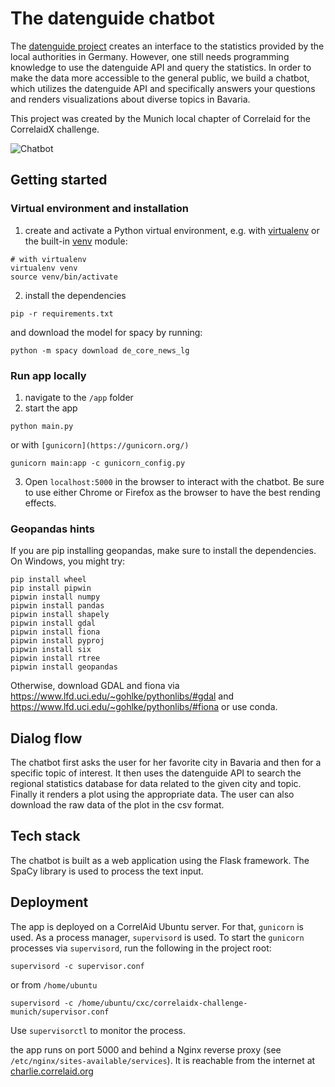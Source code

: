 # The datenguide chatbot

The [datenguide project](https://datengui.de/) creates an interface to the 
statistics provided by the local authorities in Germany. However, one still
needs programming knowledge to use the datenguide API and query the
statistics. In order to make the data more accessible to the general public,
we build a chatbot, which utilizes the datenguide API and specifically answers 
your questions and renders visualizations about diverse topics in Bavaria.

This project was created by the Munich local chapter of Correlaid for the 
CorrelaidX challenge.

![Chatbot](https://github.com/CorrelAid/correlaidx-challenge-munich/blob/master/.github/chatbot_pic3.PNG)

## Getting started
### Virtual environment and installation
1. create and activate a Python virtual environment, e.g. with [virtualenv](https://virtualenv.pypa.io/en/latest/) or the built-in [venv](https://docs.python.org/3/library/venv.html) module:

```
# with virtualenv 
virtualenv venv
source venv/bin/activate
```

2. install the dependencies
```
pip -r requirements.txt
```

and download the model for spacy by running:

```
python -m spacy download de_core_news_lg
```

### Run app locally
1. navigate to the `/app` folder
2. start the app
```
python main.py
```

or with `[gunicorn](https://gunicorn.org/)`
```
gunicorn main:app -c gunicorn_config.py
```
3. Open `localhost:5000` in the browser to interact with the chatbot. Be sure to use either Chrome or Firefox as the browser to have the best
rending effects.

### Geopandas hints
If you are pip installing geopandas, make sure to install the dependencies. 
On Windows, you might try:
```
pip install wheel
pip install pipwin
pipwin install numpy
pipwin install pandas
pipwin install shapely
pipwin install gdal
pipwin install fiona
pipwin install pyproj
pipwin install six
pipwin install rtree
pipwin install geopandas
```

Otherwise,  download GDAL and fiona via https://www.lfd.uci.edu/~gohlke/pythonlibs/#gdal and https://www.lfd.uci.edu/~gohlke/pythonlibs/#fiona or use conda.

## Dialog flow

The chatbot first asks the user for her favorite city in Bavaria and then
for a specific topic of interest. It then uses the datenguide API to search
the regional statistics database for data related to the given city and topic.
Finally it renders a plot using the appropriate data. The user can also
download the raw data of the plot in the csv format.

## Tech stack

The chatbot is built as a web application using the Flask framework. The 
SpaCy library is used to process the text input.

## Deployment
The app is deployed on a CorrelAid Ubuntu server. 
For that, `gunicorn` is used. As a process manager, `supervisord` is used. 
To start the `gunicorn` processes via `supervisord`, run the following in the project root:

```
supervisord -c supervisor.conf
```

or from `/home/ubuntu`
```
supervisord -c /home/ubuntu/cxc/correlaidx-challenge-munich/supervisor.conf
```

Use `supervisorctl` to monitor the process.

the app runs on port 5000 and behind a Nginx reverse proxy (see `/etc/nginx/sites-available/services`).
It is reachable from the internet at [charlie.correlaid.org](https://charlie.correlaid.org)
